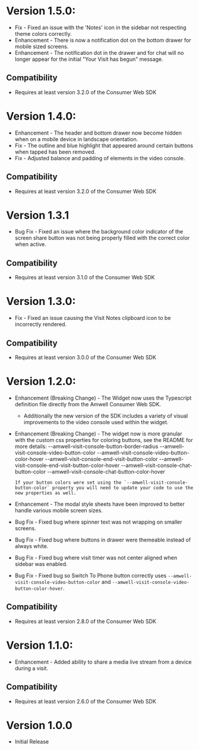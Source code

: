 <!---
 * American Well Visit Console Widget
 *
 * Copyright © 2019 American Well.
 * All rights reserved.
 *
 * It is illegal to use, reproduce or distribute
 * any part of this Intellectual Property without
 * prior written authorization from American Well.
 */
-->
# Version 1.5.0:
- Fix - Fixed an issue with the 'Notes' icon in the sidebar not respecting theme colors correctly.
- Enhancement - There is now a notification dot on the bottom drawer for mobile sized screens.
- Enhancement - The notification dot in the drawer and for chat will no longer appear for the initial "Your Visit has begun" message.

## Compatibility
- Requires at least version 3.2.0 of the Consumer Web SDK

# Version 1.4.0:
- Enhancement - The header and bottom drawer now become hidden when on a mobile device in landscape orientation.
- Fix - The outline and blue highlight that appeared around certain buttons when tapped has been removed.
- Fix - Adjusted balance and padding of elements in the video console.

## Compatibility
- Requires at least version 3.2.0 of the Consumer Web SDK

# Version 1.3.1
- Bug Fix - Fixed an issue where the background color indicator of the screen share button was not being properly filled with the correct color when active.

## Compatibility
- Requires at least version 3.1.0 of the Consumer Web SDK

# Version 1.3.0:
- Fix - Fixed an issue causing the Visit Notes clipboard icon to be incorrectly rendered.

## Compatibility
- Requires at least version 3.0.0 of the Consumer Web SDK

# Version 1.2.0:

- Enhancement (Breaking Change) - The Widget now uses the Typescript definition file directly from the Amwell Consumer Web SDK.
    - Additionally the new version of the SDK includes a variety of visual improvements to the video console used within the widget.

- Enhancement (Breaking Change) - The widget now is more granular with the custom css properties for coloring buttons, see the README for more details:
      --amwell-visit-console-button-border-radius
      --amwell-visit-console-video-button-color
      --amwell-visit-console-video-button-color-hover
      --amwell-visit-console-end-visit-button-color
      --amwell-visit-console-end-visit-button-color-hover
      --amwell-visit-console-chat-button-color
      --amwell-visit-console-chat-button-color-hover

      If your button colors were set using the `--amwell-visit-console-button-color` property you will need to update your code to use the new properties as well.

- Enhancement - The modal style sheets have been improved to better handle various mobile screen sizes.
- Bug Fix - Fixed bug where spinner text was not wrapping on smaller screens.
- Bug Fix - Fixed bug where buttons in drawer were themeable instead of always white.
- Bug Fix - Fixed bug where visit timer was not center aligned when sidebar was enabled.
- Bug Fix - Fixed bug so Switch To Phone button correctly uses `--amwell-visit-console-video-button-color` and `--amwell-visit-console-video-button-color-hover`.

## Compatibility
- Requires at least version 2.8.0 of the Consumer Web SDK

# Version 1.1.0:
- Enhancement - Added ability to share a media live stream from a device during a visit.

## Compatibility
- Requires at least version 2.6.0 of the Consumer Web SDK

# Version 1.0.0

- Initial Release
